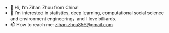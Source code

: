 - 👋 Hi, I’m Zihan Zhou from China!
- 👀 I’m interested in statistics, deep learning, computational social science and environment engineering，and I love billiards.
- 📫 How to reach me: zihan.zhou856@gmail.com

<!---
zihan56/zihan56 is a ✨ special ✨ repository because its `README.md` (this file) appears on your GitHub profile.
You can click the Preview link to take a look at your changes.
--->
